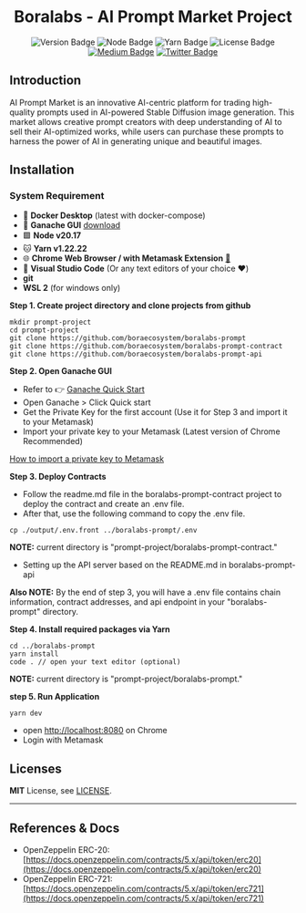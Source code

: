 <h1 align="center">Boralabs - AI Prompt Market Project</h1>
<p align="center">
<img alt="Version Badge" src="https://img.shields.io/badge/version-1.0-teal">
<img alt="Node Badge" src="https://img.shields.io/badge/node-%5E20.12-blue?logo=nodedotjs">
<img alt="Yarn Badge" src="https://img.shields.io/badge/yarn-1.22-blue?logo=yarn">
<img alt="License Badge" src="https://img.shields.io/badge/license-MIT-greenyellow">
<a href="https://medium.com/boraecosystem" target="_blank"><img alt="Medium Badge" src="https://img.shields.io/badge/read_more-gray?logo=medium"></a>
<a href="https://twitter.com/bora_ecosystem" target="_blank"><img alt="Twitter Badge" src="https://img.shields.io/badge/follow-white?logo=x&logoColor=black"></a>
</p>

## Introduction

AI Prompt Market is an innovative AI-centric platform for trading high-quality prompts used in AI-powered Stable Diffusion image generation. This market allows creative prompt creators with deep understanding of AI to sell their AI-optimized works, while users can purchase these prompts to harness the power of AI in generating unique and beautiful images.

## Installation

### System Requirement

- 🐳 **Docker Desktop** (latest with docker-compose)
- 🥮 **Ganache GUI** [download](https://trufflesuite.com/ganache/)
- 🟩 **Node v20.17**
- 🐱 **Yarn v1.22.22**
- 🌐 **Chrome Web Browser / with Metamask Extension** [🦊]('https://metamask.io/download/')
- 📝 **Visual Studio Code** (Or any text editors of your choice ❤️)
- **git**
- **WSL 2** (for windows only)

**Step 1. Create project directory and clone projects from github**</br>

```shell
mkdir prompt-project
cd prompt-project
git clone https://github.com/boraecosystem/boralabs-prompt
git clone https://github.com/boraecosystem/boralabs-prompt-contract
git clone https://github.com/boraecosystem/boralabs-prompt-api
```

**Step 2. Open Ganache GUI** </br>

- Refer to 👉 [Ganache Quick Start](https://trufflesuite.com/docs/ganache/quickstart/)
- Open Ganache > Click Quick start
- Get the Private Key for the first account (Use it for Step 3 and import it to your Metamask)
- Import your private key to your Metamask (Latest version of Chrome Recommended)

[How to import a private key to
Metamask](https://support.metamask.io/hc/en-us/articles/360015489331-How-to-import-an-account)

**Step 3. Deploy Contracts** </br>

- Follow the readme.md file in the boralabs-prompt-contract project to deploy the contract and create an .env file.
- After that, use the following command to copy the .env file.

```shell
cp ./output/.env.front ../boralabs-prompt/.env
```

**NOTE:** current directory is "prompt-project/boralabs-prompt-contract."

- Setting up the API server based on the README.md in boralabs-prompt-api

**Also NOTE:** By the end of step 3, you will have a .env file contains chain information, contract addresses, and api endpoint in
your "boralabs-prompt" directory.

**Step 4. Install required packages via Yarn**</br>

```shell
cd ../boralabs-prompt
yarn install
code . // open your text editor (optional)
```

**NOTE:** current directory is "prompt-project/boralabs-prompt."

**step 5. Run Application**

```shell
yarn dev
```

- open [http://localhost:8080](http://localhost:8080) on Chrome
- Login with Metamask

## Licenses

**MIT** License, see [LICENSE](./LICENSE).

---

## References & Docs

- OpenZeppelin ERC-20: [https://docs.openzeppelin.com/contracts/5.x/api/token/erc20](https://docs.openzeppelin.com/contracts/5.x/api/token/erc20)
- OpenZeppelin ERC-721: [https://docs.openzeppelin.com/contracts/5.x/api/token/erc721](https://docs.openzeppelin.com/contracts/5.x/api/token/erc721)
